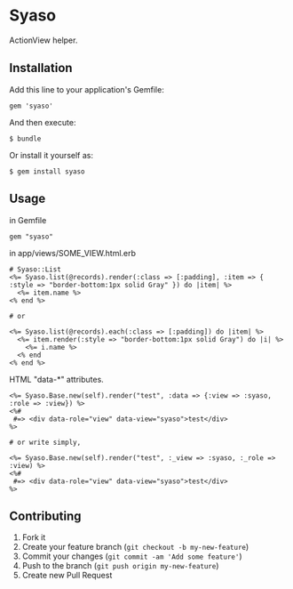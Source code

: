 # Syaso

ActionView helper.

## Installation

Add this line to your application's Gemfile:

    gem 'syaso'

And then execute:

    $ bundle

Or install it yourself as:

    $ gem install syaso

## Usage

in Gemfile
	
	gem "syaso"
	
in app/views/SOME_VIEW.html.erb
	
	# Syaso::List
	<%= Syaso.list(@records).render(:class => [:padding], :item => { :style => "border-bottom:1px solid Gray" }) do |item| %>
	  <%= item.name %>
	<% end %>
	
	# or

	<%= Syaso.list(@records).each(:class => [:padding]) do |item| %>
	  <%= item.render(:style => "border-bottom:1px solid Gray") do |i| %>
	    <%= i.name %>
	  <% end 
	<% end %>
	
HTML "data-*" attributes.
	
	<%= Syaso.Base.new(self).render("test", :data => {:view => :syaso, :role => :view}) %>
	<%#
	 #=> <div data-role="view" data-view="syaso">test</div>
	%>
	
	# or write simply,
	
	<%= Syaso.Base.new(self).render("test", :_view => :syaso, :_role => :view) %>
	<%#
	 #=> <div data-role="view" data-view="syaso">test</div>
	%>



## Contributing

1. Fork it
2. Create your feature branch (`git checkout -b my-new-feature`)
3. Commit your changes (`git commit -am 'Add some feature'`)
4. Push to the branch (`git push origin my-new-feature`)
5. Create new Pull Request
